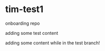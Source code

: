 # tim-test1
onboarding repo

adding some test content

adding some content while in the test branch!
